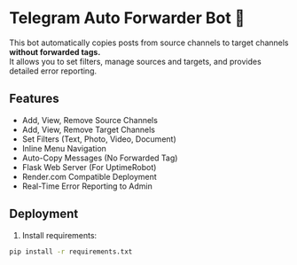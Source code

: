 # Telegram Auto Forwarder Bot 🚀

This bot automatically copies posts from source channels to target channels **without forwarded tags.**  
It allows you to set filters, manage sources and targets, and provides detailed error reporting.

## Features
- Add, View, Remove Source Channels
- Add, View, Remove Target Channels
- Set Filters (Text, Photo, Video, Document)
- Inline Menu Navigation
- Auto-Copy Messages (No Forwarded Tag)
- Flask Web Server (For UptimeRobot)
- Render.com Compatible Deployment
- Real-Time Error Reporting to Admin

## Deployment
1. Install requirements:
```bash
pip install -r requirements.txt
